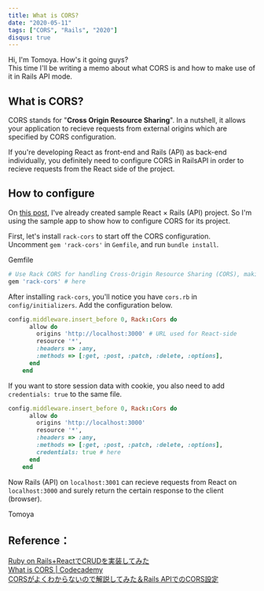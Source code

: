 ```yaml
---
title: What is CORS?
date: "2020-05-11"
tags: ["CORS", "Rails", "2020"]
disqus: true
---
```


Hi, I'm Tomoya.  How's it going guys?  
This time I'll be writing a memo about what CORS is and how to make use of it in Rails API mode.


## What is CORS?
CORS stands for "**Cross Origin Resource Sharing**". In a nutshell, it allows your application to recieve requests from external origins which are specified by CORS configuration.

If you're developing React as front-end and Rails (API) as back-end individually, you definitely need to configure CORS in RailsAPI in order to recieve requests from the React side of the project.

## How to configure

On [this post](https://techguy10308blog.netlify.app/20200510/), I've already created sample React × Rails (API) project. So I'm using the sample app to show how to configure CORS for its project.

First, let's install `rack-cors` to start off the CORS configuration.  
Uncomment `gem 'rack-cors'` in `Gemfile`, and run `bundle install`.

Gemfile
```rb
# Use Rack CORS for handling Cross-Origin Resource Sharing (CORS), making cross-origin AJAX possible
gem 'rack-cors' # here

```

After installing `rack-cors`, you'll notice you have `cors.rb` in `config/initializers`. Add the configuration below.

```rb
config.middleware.insert_before 0, Rack::Cors do
      allow do
        origins 'http://localhost:3000' # URL used for React-side
        resource '*',
        :headers => :any,
        :methods => [:get, :post, :patch, :delete, :options],
      end
    end
```

If you want to store session data with cookie, you also need to add `credentials: true` to the same file.

```rb
config.middleware.insert_before 0, Rack::Cors do
      allow do
        origins 'http://localhost:3000'
        resource '*',
        :headers => :any,
        :methods => [:get, :post, :patch, :delete, :options],
        credentials: true # here
      end
    end
```

Now Rails (API) on `localhost:3001` can recieve requests from React on `localhost:3000` and surely return the certain response to the client (browser).

Tomoya

 ## Reference：  
[Ruby on Rails+ReactでCRUDを実装してみた](https://qiita.com/yoshimo123/items/9aa8dae1d40d523d7e5d)  
[What is CORS | Codecademy](https://www.codecademy.com/articles/what-is-cors)  
[CORSがよくわからないので解説してみた＆Rails APIでのCORS設定](https://qiita.com/mtoyopet/items/326ba62d485e9ef0dacd)
